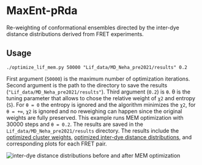 # MaxEnt-pRda
Re-weighting of conformational ensembles directed by the inter-dye distance distributions derived from FRET experiments.

## Usage

```
./optimize_lif_mem.py 50000 "Lif_data/MD_Neha_pre2021/results" 0.2
```
First argument (`50000`) is the maximum number of optimization iterations.
Second argument is the path to the directory to save the results (`"Lif_data/MD_Neha_pre2021/results"`).
Third argument (`0.2`) is `θ`. θ is the tuning parameter that allows to chose the relative weight of `χ2` and entropy (`S`). For `θ = 0` the entropy is ignored and the algorithm minimizes the `χ2`, for `θ = +∞`, `χ2` is ignored and no reweighing can happen since the original weights are fully preserved.
This example runs MEM optimization with 30000 steps and `θ = 0.2`. The results are saved in the `Lif_data/MD_Neha_pre2021/results` directory.
The results include the [optimized cluster weights](Lif_data/MD_Neha_pre2021/results/weights_final.dat), [optimized inter-dye distance distributions](Lif_data/MD_Neha_pre2021/results/pRda_model_137_215.dat), and corresponding plots for each FRET pair.

![inter-dye distance distributions before and after MEM optimization](Lif_data/MD_Neha_pre2021/results/268_296_49800.png)
